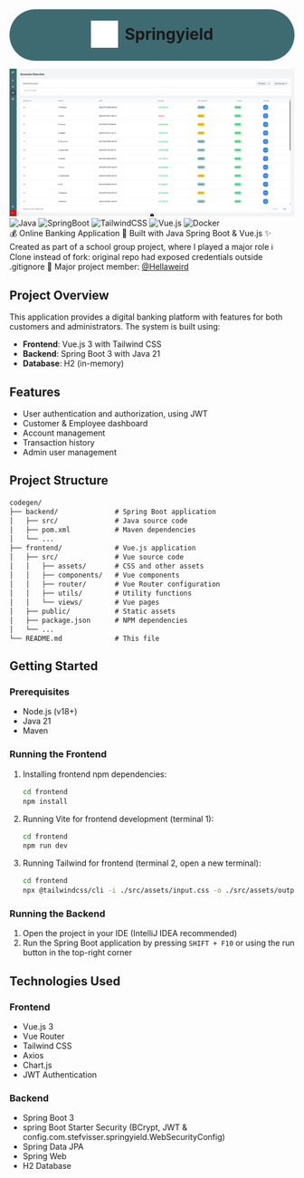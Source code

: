 <div style="text-align: center; background-color: #3e6b72; padding: 20px; border-radius: 48px;">
  <h1 style="display: inline-flex; align-items: center; gap: 12px; margin: 0;">
    <img src="./frontend/public/logo/logo-w.svg" alt="Springyield Logo" width="48" height="48">
    <span style="line-height: 1;">Springyield</span>
  </h1>
</div>


![Springyield Employee view](/github/img.png)
![Java](https://img.shields.io/badge/java-ED8B00?style=for-the-badge&logo=openjdk&logoColor=white)
![SpringBoot](https://img.shields.io/badge/springboot-72b545?style=for-the-badge&logo=springboot&logoColor=white)
![TailwindCSS](https://img.shields.io/badge/tailwindcss-38B2AC.svg?style=for-the-badge&logo=tailwind-css&logoColor=white)
![Vue.js](https://img.shields.io/badge/vuejs-35495e.svg?style=for-the-badge&logo=vuedotjs&logoColor=%234FC08D)
![Docker](https://img.shields.io/badge/docker-0db7ed.svg?style=for-the-badge&logo=docker&logoColor=white)<br>
💰 Online Banking Application 🌿 Built with Java Spring Boot & Vue.js ✨ Created as part of a school group project, where I played a major role ℹ️ Clone instead of fork: original repo had exposed credentials outside .gitignore 👤 Major project member: [@Hellaweird](https://github.com/Hellaweird)
## Project Overview

This application provides a digital banking platform with features for both customers and administrators. The system is built using:

- **Frontend**: Vue.js 3 with Tailwind CSS
- **Backend**: Spring Boot 3 with Java 21
- **Database**: H2 (in-memory)

## Features

- User authentication and authorization, using JWT
- Customer & Employee dashboard
- Account management
- Transaction history
- Admin user management

## Project Structure

```
codegen/
├── backend/              # Spring Boot application
│   ├── src/              # Java source code
│   ├── pom.xml           # Maven dependencies
│   └── ...
├── frontend/             # Vue.js application
│   ├── src/              # Vue source code
│   │   ├── assets/       # CSS and other assets
│   │   ├── components/   # Vue components
│   │   ├── router/       # Vue Router configuration
│   │   ├── utils/        # Utility functions
│   │   └── views/        # Vue pages
│   ├── public/           # Static assets
│   ├── package.json      # NPM dependencies
│   └── ...
└── README.md             # This file
```

## Getting Started

### Prerequisites

- Node.js (v18+)
- Java 21
- Maven

### Running the Frontend

1. Installing frontend npm dependencies:
   ```bash
   cd frontend
   npm install
   ```

2. Running Vite for frontend development (terminal 1):
   ```bash
   cd frontend
   npm run dev
   ```

3. Running Tailwind for frontend (terminal 2, open a new terminal):
   ```bash
   cd frontend
   npx @tailwindcss/cli -i ./src/assets/input.css -o ./src/assets/output.css --watch
   ```

### Running the Backend

1. Open the project in your IDE (IntelliJ IDEA recommended)
2. Run the Spring Boot application by pressing `SHIFT + F10` or using the run button in the top-right corner

## Technologies Used

### Frontend
- Vue.js 3
- Vue Router
- Tailwind CSS
- Axios
- Chart.js
- JWT Authentication

### Backend
- Spring Boot 3
- spring Boot Starter Security (BCrypt, JWT & config.com.stefvisser.springyield.WebSecurityConfig)
- Spring Data JPA
- Spring Web
- H2 Database

